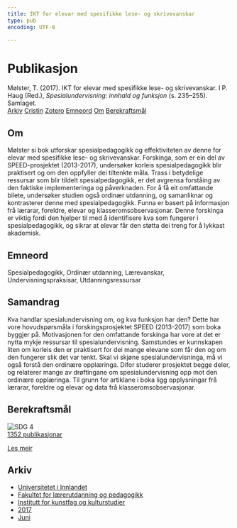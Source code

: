 ```yaml
---
title: IKT for elevar med spesifikke lese- og skrivevanskar
type: pub
encoding: UTF-8

---
```

<h1>Publikasjon</h1>
<article id="csl-bib-container-YN6C5WJY" class="csl-bib-container">
  <div class="csl-bib-body"> <div class="csl-entry">Mølster, T. (2017). IKT for elevar med spesifikke lese- og skrivevanskar. I P. Haug (Red.), <i>Spesialundervisning: innhald og funksjon</i> (s. 235–255). Samlaget.</div> </div>
  <div class="csl-bib-buttons">
    <a href="#taxonomy-article-YN6C5WJY" alt="archive" class="csl-bib-button">Arkiv</a>
    <a href="https://app.cristin.no/results/show.jsf?id=1477508" alt="Cristin" class="csl-bib-button">Cristin</a>
    <a href="http://zotero.org/groups/5881554/items/YN6C5WJY" alt="Zotero" class="csl-bib-button">Zotero</a>
    <a href="#keywords-article-YN6C5WJY" alt="keywords" class="csl-bib-button">Emneord</a>
    <a href="#about-article-YN6C5WJY" alt="about_pub" class="csl-bib-button">Om</a>
    <a href="#sdg-article-YN6C5WJY" alt="sdg" class="csl-bib-button">Berekraftsmål</a>
  </div>
  <div id="csl-bib-meta-container-YN6C5WJY"></div>
</article>
<div id="csl-bib-meta-YN6C5WJY" class="csl-bib-meta">
  <article id="about-article-YN6C5WJY" class="about_pub-article">
    <h1>Om</h1>
    Mølster si bok utforskar spesialpedagogikk og effektiviteten av denne for elevar med spesifikke lese- og skrivevanskar. Forskinga, som er ein del av SPEED-prosjektet (2013-2017), undersøker korleis spesialpedagogikk blir praktisert og om den oppfyller dei tiltenkte måla. Trass i betydelige ressursar som blir tildelt spesialpedagogikk, er det avgrensa forståing av den faktiske implementeringa og påverknaden. For å få eit omfattande bilete, undersøker studien også ordinær utdanning, og samanliknar og kontrasterer denne med spesialpedagogikk. Funna er basert på informasjon frå lærarar, foreldre, elevar og klasseromsobservasjonar. Denne forskinga er viktig fordi den hjelper til med å identifisere kva som fungerer i spesialpedagogikk, og sikrar at elevar får den støtta dei treng for å lykkast akademisk.
  </article>
  <article id="keywords-article-YN6C5WJY" class="keywords-article">
    <h1>Emneord</h1>
    Spesialpedagogikk, Ordinær utdanning, Lærevanskar, Undervisningspraksisar, Utdanningsressursar
  </article>
  <article id="abstract-article-YN6C5WJY" class="abstract-article">
    <h1>Samandrag</h1>
    Kva handlar spesialundervisning om, og kva funksjon har den? Dette har vore hovudspørsmåla i forskingsprosjektet SPEED (2013-2017) som boka byggjer på. Motivasjonen for den omfattande forskinga har vore at det er nytta mykje ressursar til spesialundervisning. Samstundes er kunnskapen liten om korleis den er praktisert for dei mange elevane som får den og om den fungerer slik det var tenkt. Skal vi skjøne spesialundervisninga, må vi også forstå den ordinære opplæringa. Difor studerer prosjektet begge deler, og relaterer mange av drøftingane om spesialundervisning opp mot den ordinære opplæringa. Til grunn for artiklane i boka ligg opplysningar frå lærarar, foreldre og elevar og data frå klasseromsobservasjonar.
  </article>
  <article id="sdg-article-YN6C5WJY" class="sdg-article">
    <h1>Berekraftsmål</h1>
    <div class="sdg-container"><div id="sdg4" class="sdg">
        <img src="{{< params subfolder >}}images/sdg/sdg04_nn.png" class="image" alt="SDG 4">
        <div class="sdg-overlay">
          <a href="{{< params subfolder >}}nn/archive/?sdg=4#archive" class="sdg-publication-count"><span>1352</span> publikasjonar</a>
          <p><a href="https://fn.no/om-fn/fns-baerekraftsmaal/god-utdanning?lang=nno-NO" class="sdg-read-more">Les meir</a></p>
        </div>
      </div></div>
  </article>
  <article id="taxonomy-article-YN6C5WJY" class="taxonomy-article">
    <h1>Arkiv</h1>
    <ul>
      <li><a href="{{< params subfolder >}}nn/archive/?key=3DCRN523">Universitetet i Innlandet</a></li>
      <li><a href="{{< params subfolder >}}nn/archive/?key=WYNZA47F">Fakultet for lærerutdanning og pedagogikk</a></li>
      <li><a href="{{< params subfolder >}}nn/archive/?key=VBB2T4VJ">Institutt for kunstfag og kulturstudier</a></li>
      <li><a href="{{< params subfolder >}}nn/archive/?key=5F26UTRK">2017</a></li>
      <li><a href="{{< params subfolder >}}nn/archive/?key=E3I7RW7G">Juni</a></li>
    </ul>
  </article>
</div>
